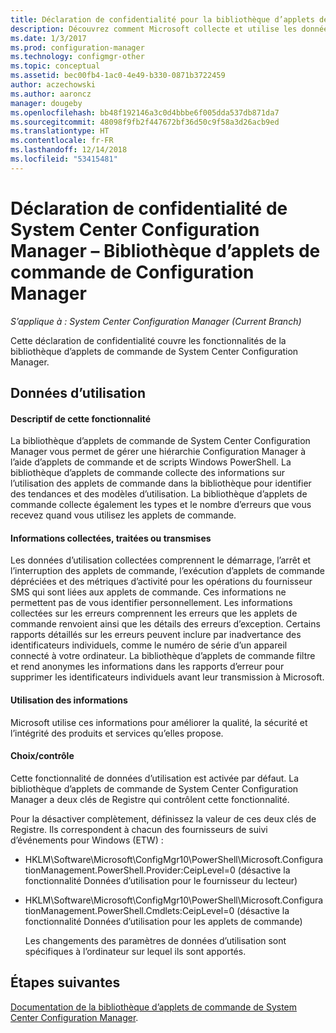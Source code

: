```yaml
---
title: Déclaration de confidentialité pour la bibliothèque d’applets de commande de Configuration Manager
description: Découvrez comment Microsoft collecte et utilise les données relatives à la bibliothèque d’applets de commande de System Center Configuration Manager.
ms.date: 1/3/2017
ms.prod: configuration-manager
ms.technology: configmgr-other
ms.topic: conceptual
ms.assetid: bec00fb4-1ac0-4e49-b330-0871b3722459
author: aczechowski
ms.author: aaroncz
manager: dougeby
ms.openlocfilehash: bb48f192146a3c0d4bbbe6f005dda537db871da7
ms.sourcegitcommit: 48098f9fb2f447672bf36d50c9f58a3d26acb9ed
ms.translationtype: HT
ms.contentlocale: fr-FR
ms.lasthandoff: 12/14/2018
ms.locfileid: "53415481"
---
```

# <a name="system-center-configuration-manager-privacy-statement---configuration-manager-cmdlet-library"></a>Déclaration de confidentialité de System Center Configuration Manager – Bibliothèque d’applets de commande de Configuration Manager

*S’applique à : System Center Configuration Manager (Current Branch)*

Cette déclaration de confidentialité couvre les fonctionnalités de la bibliothèque d’applets de commande de System Center Configuration Manager.  

## <a name="usage-data"></a>Données d’utilisation  

#### <a name="what-this-feature-does"></a>Descriptif de cette fonctionnalité   

La bibliothèque d’applets de commande de System Center Configuration Manager vous permet de gérer une hiérarchie Configuration Manager à l’aide d’applets de commande et de scripts Windows PowerShell. La bibliothèque d’applets de commande collecte des informations sur l’utilisation des applets de commande dans la bibliothèque pour identifier des tendances et des modèles d’utilisation. La bibliothèque d’applets de commande collecte également les types et le nombre d’erreurs que vous recevez quand vous utilisez les applets de commande.  

#### <a name="information-collected-processed-or-transmitted"></a>Informations collectées, traitées ou transmises
   
Les données d’utilisation collectées comprennent le démarrage, l’arrêt et l’interruption des applets de commande, l’exécution d’applets de commande dépréciées et des métriques d’activité pour les opérations du fournisseur SMS qui sont liées aux applets de commande. Ces informations ne permettent pas de vous identifier personnellement. Les informations collectées sur les erreurs comprennent les erreurs que les applets de commande renvoient ainsi que les détails des erreurs d’exception. Certains rapports détaillés sur les erreurs peuvent inclure par inadvertance des identificateurs individuels, comme le numéro de série d’un appareil connecté à votre ordinateur. La bibliothèque d’applets de commande filtre et rend anonymes les informations dans les rapports d’erreur pour supprimer les identificateurs individuels avant leur transmission à Microsoft.  

#### <a name="use-of-information"></a>Utilisation des informations
   
Microsoft utilise ces informations pour améliorer la qualité, la sécurité et l’intégrité des produits et services qu’elles propose.  

#### <a name="choicecontrol"></a>Choix/contrôle   

Cette fonctionnalité de données d’utilisation est activée par défaut. La bibliothèque d’applets de commande de System Center Configuration Manager a deux clés de Registre qui contrôlent cette fonctionnalité.  

 Pour la désactiver complètement, définissez la valeur de ces deux clés de Registre. Ils correspondent à chacun des fournisseurs de suivi d’événements pour Windows (ETW) :  

- HKLM\Software\Microsoft\ConfigMgr10\PowerShell\Microsoft.ConfigurationManagement.PowerShell.Provider:CeipLevel=0 (désactive la fonctionnalité Données d’utilisation pour le fournisseur du lecteur)  

- HKLM\Software\Microsoft\ConfigMgr10\PowerShell\Microsoft.ConfigurationManagement.PowerShell.Cmdlets:CeipLevel=0 (désactive la fonctionnalité Données d’utilisation pour les applets de commande)  

  Les changements des paramètres de données d’utilisation sont spécifiques à l’ordinateur sur lequel ils sont apportés.  


## <a name="next-steps"></a>Étapes suivantes

[Documentation de la bibliothèque d’applets de commande de System Center Configuration Manager](https://docs.microsoft.com/powershell/sccm/configurationmanager/).   
